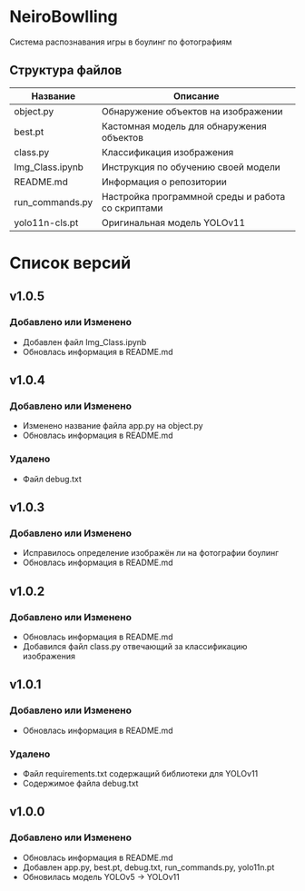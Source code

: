 # NeiroBowlling
Система распознавания игры в боулинг по фотографиям <!-- Описание репозитория -->

<!--Структура файлов-->
## Структура файлов
| Название        | Описание                                                        |
|-----------------|-----------------------------------------------------------------|
| object.py       | Обнаружение объектов на изображении                             |
| best.pt         | Кастомная модель для обнаружения объектов                       |
| class.py        | Классификация изображения                                       |
| Img_Class.ipynb | Инструкция по обучению своей модели                             |
| README.md       | Информация о репозитории                                        |
| run_commands.py | Настройка программной среды и работа со скриптами               |
| yolo11n-cls.pt  | Оригинальная модель YOLOv11                                     |

# Список версий

## v1.0.5

### Добавлено или Изменено
- Добавлен файл Img_Class.ipynb
- Обновлась информация в README.md

## v1.0.4

### Добавлено или Изменено
- Изменено название файла app.py на object.py 
- Обновлась информация в README.md

### Удалено
- Файл debug.txt

## v1.0.3

### Добавлено или Изменено
- Исправилось определение изображён ли на фотографии боулинг
- Обновлась информация в README.md

## v1.0.2

### Добавлено или Изменено
- Обновлась информация в README.md
- Добавился файл class.py отвечающий за классификацию изображения

## v1.0.1

### Добавлено или Изменено
- Обновлась информация в README.md

### Удалено
- Файл requirements.txt содержащий библиотеки для YOLOv11
- Содержимое файла debug.txt

## v1.0.0

### Добавлено или Изменено
- Обновлась информация в README.md
- Добавлен app.py, best.pt, debug.txt, run_commands.py, yolo11n.pt
- Обновилась модель YOLOv5 -> YOLOv11